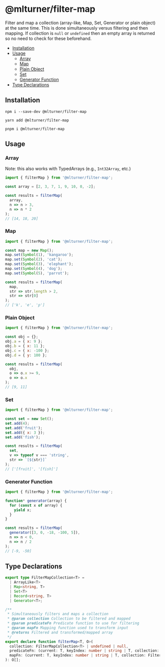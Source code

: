 # @mlturner/filter-map

Filter and map a collection (array-like, Map, Set, Generator or plain object) at the same time.
This is done simultaneously versus filtering and then mapping.
If collection is `null` or `undefined` then an empty array is returned so no need to check for these beforehand.

- [Installation](#installation)
- [Usage](#usage)
  - [Array](#array)
  - [Map](#map)
  - [Plain Object](#plain-object)
  - [Set](#set)
  - [Generator Function](#generator-function)
- [Type Declarations](#type-declarations)

## Installation

```
npm i --save-dev @mlturner/filter-map

yarn add @mlturner/filter-map

pnpm i @mlturner/filter-map
```

## Usage

### Array

Note: this also works with TypedArrays (e.g., `Int32Array`, etc.)

```javascript
import { filterMap } from '@mlturner/filter-map';

const array = [2, 3, 7, 1, 9, 10, 0, -2];

const results = filterMap(
  array,
  n => n > 3,
  n => n * 2
);
// [14, 18, 20]
```

### Map

```javascript
import { filterMap } from '@mlturner/filter-map';

const map = new Map();
map.set(Symbol(1), 'kangaroo');
map.set(Symbol(2), 'cat');
map.set(Symbol(3), 'elephant');
map.set(Symbol(4), 'dog');
map.set(Symbol(5), 'parrot');

const results = filterMap(
  map,
  str => str.length > 2,
  str => str[0]
);
// ['k', 'e', 'p']
```

### Plain Object

```javascript
import { filterMap } from '@mlturner/filter-map';

const obj = {};
obj.a = { x: 9 };
obj.b = { x: 11 };
obj.c = { x: -100 };
obj.d = { y: 100 };

const results = filterMap(
  obj,
  o => o.x >= 9,
  o => o.x
);
// [9, 11]
```

### Set

```javascript
import { filterMap } from '@mlturner/filter-map';

const set = new Set();
set.add(4);
set.add('fruit');
set.add({ x: 3 });
set.add('fish');

const results = filterMap(
  set,
  v => typeof v === 'string',
  str => `[${str}]`
);
// ['[fruit]', '[fish]']
```

### Generator Function

```javascript
import { filterMap } from '@mlturner/filter-map';

function* generator(array) {
  for (const x of array) {
    yield x;
  }
}

const results = filterMap(
  generator([3, 0, -18, -100, 5]),
  n => n < 0,
  n => n / 2
);
// [-9, -50]
```

## Type Declarations

```typescript
export type FilterMapCollection<T> =
  | ArrayLike<T>
  | Map<string, T>
  | Set<T>
  | Record<string, T>
  | Generator<T>;

/**
 * Simultaneously filters and maps a collection
 * @param collection Collection to be filtered and mapped
 * @param predicateFn Predicate function to use for filtering
 * @param mapFn Mapping function used to transform input
 * @returns Filtered and transformed/mapped array
 */
export declare function filterMap<T, O>(
  collection: FilterMapCollection<T> | undefined | null,
  predicateFn: (current: T, keyIndex: number | string | T, collection: FilterMapCollection<T> ) => boolean,
  mapFn: (current: T, keyIndex: number | string | T, collection: FilterMapCollection<T>) => O
): O[];
```
